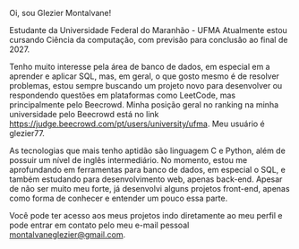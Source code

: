Oi, sou Glezier Montalvane!

Estudante da Universidade Federal do Maranhão - UFMA
Atualmente estou cursando Ciência da computação, com previsão para conclusão ao final de 2027.

Tenho muito interesse pela área de banco de dados, em especial em a aprender e aplicar SQL, mas, 
em geral, o que gosto mesmo é de resolver problemas, estou sempre buscando um projeto novo para desenvolver ou 
respondendo questões em plataformas como LeetCode, mas principalmente pelo Beecrowd.
Minha posição geral no ranking na minha universidade pelo Beecrowd está no link https://judge.beecrowd.com/pt/users/university/ufma. Meu usuário é glezier77.

As tecnologias que mais tenho aptidão são linguagem C e Python, além de possuir um nível de inglês intermediário.
No momento, estou me aprofundando em ferramentas para banco de dados, em especial o SQL, e também estudando para desenvolvimento web, apenas back-end.
Apesar de não ser muito meu forte, já desenvolvi alguns projetos front-end, apenas como forma de conhecer e entender um pouco essa parte.

Você pode ter acesso aos meus projetos indo diretamente ao meu perfil e pode entrar em contato pelo meu e-mail pessoal montalvaneglezier@gmail.com.
